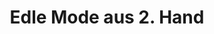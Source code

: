 ---
title: "Edle Mode aus 2. Hand"
url: /friedrichshafen/edle-mode-aus-2-hand/
shop: Gebrauchtwaren
---